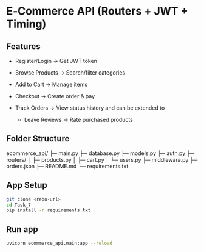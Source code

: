 # E‑Commerce API (Routers + JWT + Timing) 
## Features
* Register/Login → Get JWT token

* Browse Products → Search/filter categories

* Add to Cart → Manage items

* Checkout → Create order & pay

* Track Orders → View status history
and can be extended to

    * Leave Reviews → Rate purchased products

## Folder Structure
ecommerce_api/
├─ main.py
├─ database.py
├─ models.py
├─ auth.py
├─ routers/
│  ├─ products.py
│  ├─ cart.py
│  └─ users.py
├─ middleware.py
├─ orders.json
├─ README.md
└─ requirements.txt

## App Setup
```bash
git clone <repo-url>
cd Task_7
pip install -r requirements.txt
```

## Run app
```bash
uvicorn ecommerce_api.main:app --reload
```
